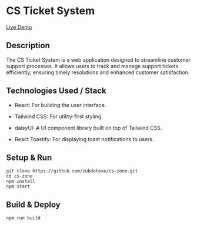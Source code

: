 # CS Ticket System

[Live Demo](https://zubdotexe-cs-zone.netlify.app/)

## Description

The CS Ticket System is a web application designed to streamline customer support processes. It allows users to track and manage support tickets efficiently, ensuring timely resolutions and enhanced customer satisfaction.

## Technologies Used / Stack

- React: For building the user interface.

- Tailwind CSS: For utility-first styling.

- daisyUI: A UI component library built on top of Tailwind CSS.

- React Toastify: For displaying toast notifications to users.

## Setup & Run
```
git clone https://github.com/zubdotexe/cs-zone.git
cd cs-zone
npm install
npm start
```

## Build & Deploy
```
npm run build
```